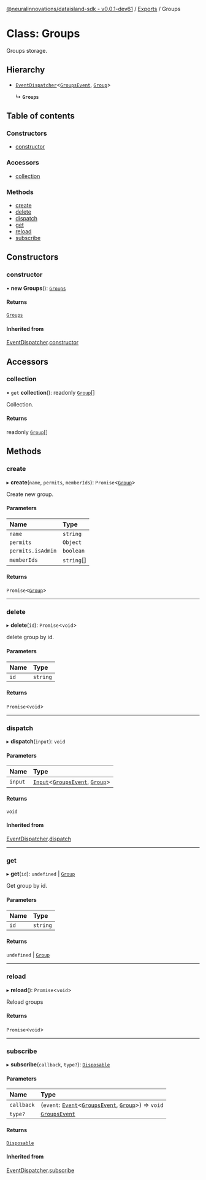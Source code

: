 [@neuralinnovations/dataisland-sdk - v0.0.1-dev61](../../README.md) / [Exports](../modules.md) / Groups

# Class: Groups

Groups storage.

## Hierarchy

- [`EventDispatcher`](EventDispatcher.md)\<[`GroupsEvent`](../enums/GroupsEvent.md), [`Group`](Group.md)\>

  ↳ **`Groups`**

## Table of contents

### Constructors

- [constructor](Groups.md#constructor)

### Accessors

- [collection](Groups.md#collection)

### Methods

- [create](Groups.md#create)
- [delete](Groups.md#delete)
- [dispatch](Groups.md#dispatch)
- [get](Groups.md#get)
- [reload](Groups.md#reload)
- [subscribe](Groups.md#subscribe)

## Constructors

### constructor

• **new Groups**(): [`Groups`](Groups.md)

#### Returns

[`Groups`](Groups.md)

#### Inherited from

[EventDispatcher](EventDispatcher.md).[constructor](EventDispatcher.md#constructor)

## Accessors

### collection

• `get` **collection**(): readonly [`Group`](Group.md)[]

Collection.

#### Returns

readonly [`Group`](Group.md)[]

## Methods

### create

▸ **create**(`name`, `permits`, `memberIds`): `Promise`\<[`Group`](Group.md)\>

Create new group.

#### Parameters

| Name | Type |
| :------ | :------ |
| `name` | `string` |
| `permits` | `Object` |
| `permits.isAdmin` | `boolean` |
| `memberIds` | `string`[] |

#### Returns

`Promise`\<[`Group`](Group.md)\>

___

### delete

▸ **delete**(`id`): `Promise`\<`void`\>

delete group by id.

#### Parameters

| Name | Type |
| :------ | :------ |
| `id` | `string` |

#### Returns

`Promise`\<`void`\>

___

### dispatch

▸ **dispatch**(`input`): `void`

#### Parameters

| Name | Type |
| :------ | :------ |
| `input` | [`Input`](../interfaces/Input.md)\<[`GroupsEvent`](../enums/GroupsEvent.md), [`Group`](Group.md)\> |

#### Returns

`void`

#### Inherited from

[EventDispatcher](EventDispatcher.md).[dispatch](EventDispatcher.md#dispatch)

___

### get

▸ **get**(`id`): `undefined` \| [`Group`](Group.md)

Get group by id.

#### Parameters

| Name | Type |
| :------ | :------ |
| `id` | `string` |

#### Returns

`undefined` \| [`Group`](Group.md)

___

### reload

▸ **reload**(): `Promise`\<`void`\>

Reload groups

#### Returns

`Promise`\<`void`\>

___

### subscribe

▸ **subscribe**(`callback`, `type?`): [`Disposable`](../interfaces/Disposable.md)

#### Parameters

| Name | Type |
| :------ | :------ |
| `callback` | (`event`: [`Event`](../interfaces/Event.md)\<[`GroupsEvent`](../enums/GroupsEvent.md), [`Group`](Group.md)\>) => `void` |
| `type?` | [`GroupsEvent`](../enums/GroupsEvent.md) |

#### Returns

[`Disposable`](../interfaces/Disposable.md)

#### Inherited from

[EventDispatcher](EventDispatcher.md).[subscribe](EventDispatcher.md#subscribe)
